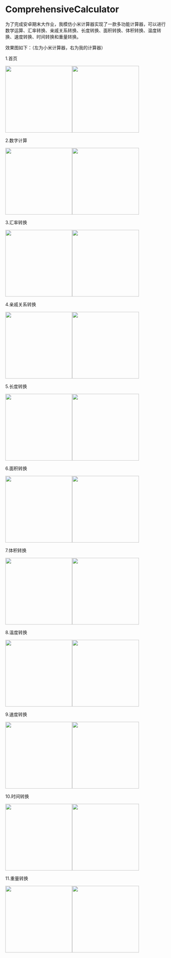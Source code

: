 # ComprehensiveCalculator
为了完成安卓期末大作业，我模仿小米计算器实现了一款多功能计算器，可以进行数学运算、汇率转换、亲戚关系转换、长度转换、面积转换、体积转换、温度转换、速度转换、时间转换和重量转换。

效果图如下：（左为小米计算器，右为我的计算器）

1.首页

<img src="https://github.com/HHZheng66/ComprehensiveCalculator/blob/main/%E5%B0%8F%E7%B1%B3%E8%AE%A1%E7%AE%97%E5%99%A8%E5%9B%BE%E7%89%87/1.%E9%A6%96%E9%A1%B5.jpg" width="210px"><img src="https://github.com/HHZheng66/ComprehensiveCalculator/blob/main/%E6%88%91%E7%9A%84%E8%AE%A1%E7%AE%97%E5%99%A8%E5%9B%BE%E7%89%87/1.%E9%A6%96%E9%A1%B5.jpg" width="210px">

2.数字计算

<img src="https://github.com/HHZheng66/ComprehensiveCalculator/blob/main/%E5%B0%8F%E7%B1%B3%E8%AE%A1%E7%AE%97%E5%99%A8%E5%9B%BE%E7%89%87/2.%E6%95%B0%E5%AD%97%E8%AE%A1%E7%AE%97%E5%99%A8.jpg" width="210px"><img src="https://github.com/HHZheng66/ComprehensiveCalculator/blob/main/%E6%88%91%E7%9A%84%E8%AE%A1%E7%AE%97%E5%99%A8%E5%9B%BE%E7%89%87/2.%E6%95%B0%E5%AD%97.jpg" width="210px">

3.汇率转换

<img src="https://github.com/HHZheng66/ComprehensiveCalculator/blob/main/%E5%B0%8F%E7%B1%B3%E8%AE%A1%E7%AE%97%E5%99%A8%E5%9B%BE%E7%89%87/3.%E6%B1%87%E7%8E%87.jpg" width="210px"><img src="https://github.com/HHZheng66/ComprehensiveCalculator/blob/main/%E6%88%91%E7%9A%84%E8%AE%A1%E7%AE%97%E5%99%A8%E5%9B%BE%E7%89%87/2.%E6%B1%87%E7%8E%87.jpg" width="210px">

4.亲戚关系转换

<img src="https://github.com/HHZheng66/ComprehensiveCalculator/blob/main/%E5%B0%8F%E7%B1%B3%E8%AE%A1%E7%AE%97%E5%99%A8%E5%9B%BE%E7%89%87/4.%E4%BA%B2%E6%88%9A.jpg" width="210px"><img src="https://github.com/HHZheng66/ComprehensiveCalculator/blob/main/%E6%88%91%E7%9A%84%E8%AE%A1%E7%AE%97%E5%99%A8%E5%9B%BE%E7%89%87/4.%E4%BA%B2%E6%88%9A.jpg" width="210px">


5.长度转换

<img src="https://github.com/HHZheng66/ComprehensiveCalculator/blob/main/%E5%B0%8F%E7%B1%B3%E8%AE%A1%E7%AE%97%E5%99%A8%E5%9B%BE%E7%89%87/5.%E9%95%BF%E5%BA%A6.jpg" width="210px"><img src="https://github.com/HHZheng66/ComprehensiveCalculator/blob/main/%E6%88%91%E7%9A%84%E8%AE%A1%E7%AE%97%E5%99%A8%E5%9B%BE%E7%89%87/5.%E9%95%BF%E5%BA%A6.jpg" width="210px">

6.面积转换

<img src="https://github.com/HHZheng66/ComprehensiveCalculator/blob/main/%E5%B0%8F%E7%B1%B3%E8%AE%A1%E7%AE%97%E5%99%A8%E5%9B%BE%E7%89%87/6.%E9%9D%A2%E7%A7%AF.jpg" width="210px"><img src="https://github.com/HHZheng66/ComprehensiveCalculator/blob/main/%E6%88%91%E7%9A%84%E8%AE%A1%E7%AE%97%E5%99%A8%E5%9B%BE%E7%89%87/6.%E9%9D%A2%E7%A7%AF.jpg" width="210px">

7.体积转换

<img src="https://github.com/HHZheng66/ComprehensiveCalculator/blob/main/%E5%B0%8F%E7%B1%B3%E8%AE%A1%E7%AE%97%E5%99%A8%E5%9B%BE%E7%89%87/7.%E4%BD%93%E7%A7%AF.jpg" width="210px"><img src="https://github.com/HHZheng66/ComprehensiveCalculator/blob/main/%E6%88%91%E7%9A%84%E8%AE%A1%E7%AE%97%E5%99%A8%E5%9B%BE%E7%89%87/7.%E4%BD%93%E7%A7%AF.jpg" width="210px">


8.温度转换

<img src="https://github.com/HHZheng66/ComprehensiveCalculator/blob/main/%E5%B0%8F%E7%B1%B3%E8%AE%A1%E7%AE%97%E5%99%A8%E5%9B%BE%E7%89%87/8.%E6%B8%A9%E5%BA%A6.jpg" width="210px"><img src="https://github.com/HHZheng66/ComprehensiveCalculator/blob/main/%E6%88%91%E7%9A%84%E8%AE%A1%E7%AE%97%E5%99%A8%E5%9B%BE%E7%89%87/8.%E6%B8%A9%E5%BA%A6.jpg" width="210px">

9.速度转换

<img src="https://github.com/HHZheng66/ComprehensiveCalculator/blob/main/%E5%B0%8F%E7%B1%B3%E8%AE%A1%E7%AE%97%E5%99%A8%E5%9B%BE%E7%89%87/9.%E9%80%9F%E5%BA%A6.jpg" width="210px"><img src="https://github.com/HHZheng66/ComprehensiveCalculator/blob/main/%E6%88%91%E7%9A%84%E8%AE%A1%E7%AE%97%E5%99%A8%E5%9B%BE%E7%89%87/9.%E9%80%9F%E5%BA%A6.jpg" width="210px">

10.时间转换

<img src="https://github.com/HHZheng66/ComprehensiveCalculator/blob/main/%E5%B0%8F%E7%B1%B3%E8%AE%A1%E7%AE%97%E5%99%A8%E5%9B%BE%E7%89%87/10.%E6%97%B6%E9%97%B4.jpg" width="210px"><img src="https://github.com/HHZheng66/ComprehensiveCalculator/blob/main/%E6%88%91%E7%9A%84%E8%AE%A1%E7%AE%97%E5%99%A8%E5%9B%BE%E7%89%87/10.%E6%97%B6%E9%97%B4.jpg" width="210px">

11.重量转换

<img src="https://github.com/HHZheng66/ComprehensiveCalculator/blob/main/%E5%B0%8F%E7%B1%B3%E8%AE%A1%E7%AE%97%E5%99%A8%E5%9B%BE%E7%89%87/11.%E9%87%8D%E9%87%8F.jpg" width="210px"><img src="https://github.com/HHZheng66/ComprehensiveCalculator/blob/main/%E6%88%91%E7%9A%84%E8%AE%A1%E7%AE%97%E5%99%A8%E5%9B%BE%E7%89%87/11.%E9%87%8D%E9%87%8F.jpg" width="210px">
